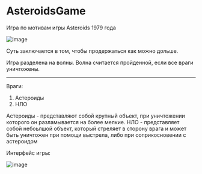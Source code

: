 # AsteroidsGame
 
Игра по мотивам игры Asteroids 1979 года

![image](https://user-images.githubusercontent.com/42170867/134880625-3be73102-d47e-4f1a-87c5-50bbb0a2e472.png)

Суть заключается в том, чтобы продержаться как можно дольше.

Игра разделена на волны. Волна считается пройденной, если все враги уничтожены.

---

Враги:

1. Астероиды
2. НЛО

Астероиды - представляют собой крупный объект, при уничтожении которого он разламывается на более мелкие. 
НЛО - представляет собой небоьлшой объект, который стреляет в сторону врага и может быть уничтожен при помощи выстрела, либо при соприкосновении с астероидом

Интерфейс игры:

![image](https://user-images.githubusercontent.com/42170867/134881403-4e6aad12-bd60-44c6-b3c5-f261b4367597.png)
